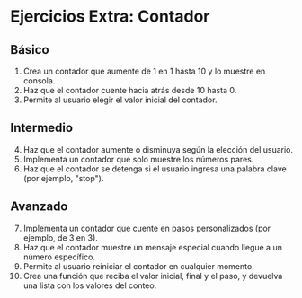 # Ejercicios Extra: Contador

## Básico
1. Crea un contador que aumente de 1 en 1 hasta 10 y lo muestre en consola.
2. Haz que el contador cuente hacia atrás desde 10 hasta 0.
3. Permite al usuario elegir el valor inicial del contador.

## Intermedio
4. Haz que el contador aumente o disminuya según la elección del usuario.
5. Implementa un contador que solo muestre los números pares.
6. Haz que el contador se detenga si el usuario ingresa una palabra clave (por ejemplo, "stop").

## Avanzado
7. Implementa un contador que cuente en pasos personalizados (por ejemplo, de 3 en 3).
8. Haz que el contador muestre un mensaje especial cuando llegue a un número específico.
9. Permite al usuario reiniciar el contador en cualquier momento.
10. Crea una función que reciba el valor inicial, final y el paso, y devuelva una lista con los valores del conteo.
